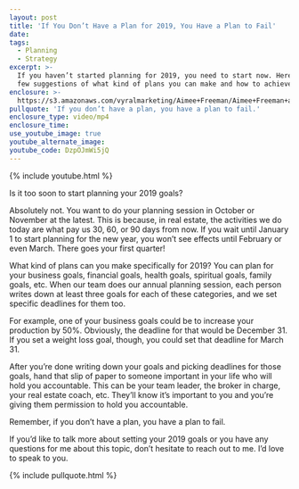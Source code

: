 ```yaml
---
layout: post
title: 'If You Don’t Have a Plan for 2019, You Have a Plan to Fail'
date:
tags:
  - Planning
  - Strategy
excerpt: >-
  If you haven’t started planning for 2019, you need to start now. Here are a
  few suggestions of what kind of plans you can make and how to achieve them.
enclosure: >-
  https://s3.amazonaws.com/vyralmarketing/Aimee+Freeman/Aimee+Freeman+and+CO.+%257C+If+You+Dont+Have+a+Plan+for+2019%252C+You+Have+a+Plan+to+Fail.mp4
pullquote: 'If you don’t have a plan, you have a plan to fail.'
enclosure_type: video/mp4
enclosure_time:
use_youtube_image: true
youtube_alternate_image:
youtube_code: DzpOJmWi5jQ
---
```


{% include youtube.html %}

Is it too soon to start planning your 2019 goals?

Absolutely not. You want to do your planning session in October or November at the latest. This is because, in real estate, the activities we do today are what pay us 30, 60, or 90 days from now. If you wait until January 1 to start planning for the new year, you won’t see effects until February or even March. There goes your first quarter!

What kind of plans can you make specifically for 2019? You can plan for your business goals, financial goals, health goals, spiritual goals, family goals, etc. When our team does our annual planning session, each person writes down at least three goals for each of these categories, and we set specific deadlines for them too.

For example, one of your business goals could be to increase your production by 50%. Obviously, the deadline for that would be December 31. If you set a weight loss goal, though, you could set that deadline for March 31.

After you’re done writing down your goals and picking deadlines for those goals, hand that slip of paper to someone important in your life who will hold you accountable. This can be your team leader, the broker in charge, your real estate coach, etc. They’ll know it’s important to you and you’re giving them permission to hold you accountable.

Remember, if you don’t have a plan, you have a plan to fail.

If you’d like to talk more about setting your 2019 goals or you have any questions for me about this topic, don’t hesitate to reach out to me. I’d love to speak to you.

{% include pullquote.html %}